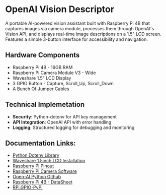 # OpenAI Vision Descriptor
A portable AI-powered vision assistant built with Raspberry Pi 4B that captures images via camera module, processes them through OpenAI's Vision API, and displays real-time image descriptions on a 1.5" LCD screen. Features a simple 3-button interface for accessibility and navigation.

## Hardware Components
- Raspberry Pi 4B - 16GB RAM
- Raspberry Pi Camera Module V3 - Wide
- Waveshare 1.5" LCD Display
- 3 GPIO Button - Capture, Scroll_Up, Scroll_Down
- A Bunch Of Jumper Cables

## Technical Implemetation
- **Security**: Python-dotenv for API key management
- **API Integration**: OpenAI API with error handling
- **Logging**: Structured logging for debugging and monitoring


## **Documentation Links:**
- [Python Dotenv Library](https://pypi.org/project/python-dotenv/)
- [Waveshare 1.5inch LCD Installation](https://www.waveshare.com/wiki/1.5inch_LCD_Module)
- [Raspberry Pi Pinout](https://pinout.xyz/)
- [Raspberry Pi Camera Software](https://www.raspberrypi.com/documentation/computers/camera_software.html#rpicam-apps)
- [Open-AI Python Github](https://github.com/openai/openai-python)
- [Raspberry Pi 4B - DataSheet](https://datasheets.raspberrypi.com/rpi4/raspberry-pi-4-datasheet.pdf)
- [RPi.GPIO-PyPI](https://pypi.org/project/RPi.GPIO/)



